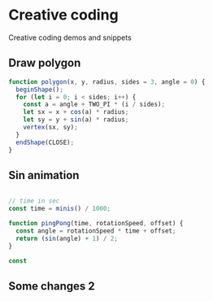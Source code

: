 # Creative coding

Creative coding demos and snippets

## Draw polygon

```javascript
function polygon(x, y, radius, sides = 3, angle = 0) {
  beginShape();
  for (let i = 0; i < sides; i++) {
    const a = angle + TWO_PI * (i / sides);
    let sx = x + cos(a) * radius;
    let sy = y + sin(a) * radius;
    vertex(sx, sy);
  }
  endShape(CLOSE);
}
```

## Sin animation


```javascript

// time in sec
const time = minis() / 1000;

function pingPong(time, rotationSpeed, offset) {
  const angle = rotationSpeed * time + offset;
  return (sin(angle) + 1) / 2;
}
```

```javascript
const 
```

## Some changes 2